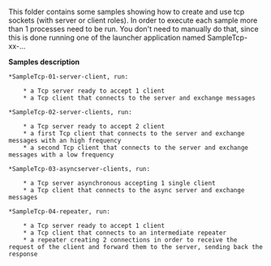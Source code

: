 This folder contains some samples showing how to create and use tcp sockets (with server or client roles).
In order to execute each sample more than 1 processes need to be run.
You don't need to manually do that, since this is done running one of the launcher application named SampleTcp-xx-...

**Samples description**

	*SampleTcp-01-server-client, run:
	
		* a Tcp server ready to accept 1 client
		* a Tcp client that connects to the server and exchange messages
		
	*SampleTcp-02-server-clients, run:
	
		* a Tcp server ready to accept 2 client
		* a first Tcp client that connects to the server and exchange messages with an high frequency
		* a second Tcp client that connects to the server and exchange messages with a low frequency

	*SampleTcp-03-asyncserver-clients, run:
	
		* a Tcp server asynchronous accepting 1 single client
		* a Tcp client that connects to the async server and exchange messages
			
	*SampleTcp-04-repeater, run:
	
		* a Tcp server ready to accept 1 client
		* a Tcp client that connects to an intermediate repeater
		* a repeater creating 2 connections in order to receive the request of the client and forward them to the server, sending back the response
		
